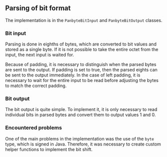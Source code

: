 ## Parsing of bit format
The implementation is in the `PanbyteBitInput` and `PanbyteBitOutput` classes.

### Bit input
Parsing is done in eighths of bytes, which are converted to bit values and stored
as a single byte. If it is not possible to take the entire octet from the input,
the next input is waited for.

Because of padding, it is necessary to distinguish when the parsed bytes are sent
to the output. If padding is set to true, then the parsed eights can be sent to the
output immediately. In the case of left padding, it is necessary to wait for the
entire input to be read before adjusting the bytes to match the correct padding.

### Bit output
The bit output is quite simple. To implement it, it is only necessary to read
individual bits in parsed bytes and convert them to output values 1 and 0.

### Encountered problems
One of the main problems in the implementation was the use of the `byte` type,
which is signed in Java. Therefore, it was necessary to create custom helper
functions to implement the bit shift.
